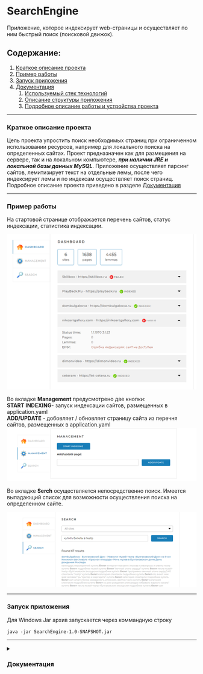 # SearchEngine
Приложение, которое индексирует web-страницы и осуществляет по ним быстрый поиск (поисковой движок). 
## Содержание:
 1. [Краткое описание проекта](#Description)
 2. [Пример работы](#Example)
 3. [Запуск приложения](#Setup)
 4. [Документация](#Documentation)
    1. [Используемый стек технологий](#Steck)
    2. [Описание структуры приложения](#Application-structure)
    3. [Подробное описание работы и устройства проекта](#Description-Package)
***
<a name="Description"></a>
### Краткое описание проекта 
Цель проекта упростить поиск необходимых страниц при ограниченном использовании ресурсов, например для локального поиска на определенных сайтах. 
Проект предназначен как для размещения на сервере, так и на локальном компьютере, ***при наличии JRE и локальной базы данных MySQL***.
Приложение осуществляет парсинг сайтов, лемитизирует текст на отдельные лемы, после чего индексирует лемы и по индексам осуществляет поиск страниц. 
Подробное описание проекта приведено в разделе [Документация](#Documentation)
***
<a name="Example"></a>
### Пример работы 
На стартовой странице отображается перечень сайтов, статус индексации, статистика индексации.

![start screen.png](/AssetsForReadMe/start%20screen.png)

Во вкладке **Management** предусмотрено две кнопки:<br>
**START INDEXING**- запуск индексации сайтов, размещенных в application.yaml<br>
**ADD/UPDATE** - добовляет / обновляет страницу сайта из перечня сайтов, размещенных в application.yaml
![Management](/AssetsForReadMe/Management.png)

Во вкладке **Serch** осуществляется непосредственно поиск. Имеется выпадающий список для возможности осуществления поиска на определенном сайте. 

![Serch](AssetsForReadMe/Search.png)
***
<a name="Setup"></a>
### Запуск приложения 
Для Windows Jar архив запускается через коммандную строку 
```
java -jar SearchEngine-1.0-SNAPSHOT.jar
```

***
<a name="Documentation"></a>
<details>
<summary>
 
### Документация
<a name="Steck"></a>
</summary>

<details>
<summary>
 
#### Используемый стек технологий
</summary>
- Java 17<br>
- Spring Boot (v2.7.1)<br>
- Spring MVC<br>
- Spring Data<br>
- Lombok<br>
- MySql<br>
- Jsoup<br>
- Maven<br>
</details>
<details>
<summary>
 
#### Описание структуры приложения
</summary>
Ниже приведена схема проекта MVC, весть frontend размещени в resources. 

````
+- searchEngine
  +- src
  |      +- main
  |      |     +- java
  |      |       +- searchengine
  |      |         +- config
  |      |         |   +- MvcConfig.java
  |      |         |   +- Site.java
  |      |         |   +- SitesList.java
  |      |         +- controllers
  |      |         |   +- ApiController.java
  |      |         |   +- DefaultController.java
  |      |         +- dto
  |      |         |   +- searchModel
  |      |         |   |   +- DtoSearchPageInfo.java
  |      |         |   |   +- ResultSearch.java
  |      |         |   +- statistics
  |      |         |   |   +- DetailedStatisticsItem.java
  |      |         |   |   +- StatisticsData.java
  |      |         |   |   +- StatisticsResponse.java
  |      |         |   |   +- TotalStatistics.java
  |      |         |   +- StatusRequest.java
  |      |         +- model
  |      |         |   +- Index.java
  |      |         |   +- IndexingStatus.java
  |      |         |   +- Lemma.java
  |      |         |   +- Page.java
  |      |         |   +- Site.java
  |      |         +- repository
  |      |         |   +- IndexRepository.java
  |      |         |   +- LemmaRepository.java
  |      |         |   +- PageRepository.java
  |      |         |   +- SiteRepository.java
  |      |         +- services
  |      |         |   +- IndexingService.java
  |      |         |   +- IndexingServiceImpl.java
  |      |         |   +- StatisticsService.java
  |      |         |   +- StatisticsServiceImpl.java
  |      |         +- utility
  |      |         |   +- ApiExceptionHandler.java
  |      |         |   +- FindMatchesSnippets.java
  |      |         |   +- LemmaСonverter.java
  |      |         |   +- RequestResponseLoggerInterceptor.java
  |      |         |   +- SiteIndexing.java
  |      |         +- Application.java
  |      |         +- CommandLineRunnerImpl.java
  |      +- resources
  |          +- static/assets
  |          |   +- css
  |          |   +- fonts/Montserrat
  |          |   +- img/icons
  |          |   +- js
  |          |   +- plg
  |          +- templates
  |          |   +- index.html
  |          +- application.yaml
  |          +- logback-spring.xml
  +- AssetsForReadMe
  +- README.md
  +- pom.xml
````
</details>


<details>
<summary>
 
#### Подробное описание работы и устройства проекта 
</summary>

В проекте содержаться пакеты config, controllers, dto, model, repository, services, utility и папка resources.<br>
Подробнее о каждом. 

##### Пакет config
Cодержит три класса MvcConfig, Site, SitesList.<br>
Класс MvcConfig является конфигурационным классом Spring Boot и содержит единственный переопределенный метод addInterceptors, который добавляет перехватчик RequestResponseLoggerInterceptor для сканирования классов в пакете controllers и записи в журнал поступающих запросов и результатов ответов (не содержание ответа).<br>
Класс Site предназначен для создания POJO объектов на основании данных, размещенных в разделе indexing-settings файла application.yaml.<br>
Класс SitesList создает список объектов Site.<br>


##### Пакет controllers
Cодержит два класса ApiController, DefaultController<br>
Класс ApiController является @RestController, возвращает данные в формате JSON. Содержит методы обрабатывающие get запросы на получение статистики (метод statistics), запуска индексации (метод startIndexing), остановки индексации (метод stopIndexing), поиска (метод search), а также post запрос на добавление/обновление страницы (метод indexPage)<dr>
Класс DefaultController является @Controller, возвращает HTML страницу index (стартовая страница).<br>

##### Пакет dto
Содержит dto (Data Transfer Objects) модели searchModel, statistics, StatusRequest. Модель DTO является шаблоном проектирования и предназначена для десереализации данных из базы данных в объект, передаваемый в @Controller для последующей передачи пользователю.<br>

##### Пакет model
Содержит POJO классы (за исключением ENUM класса IndexingStatus), аннотированные @Entity, тем самым обозначающие JPA (Java Persistence API) о создании и сохранении объектов в базе данных. Приведенные в проекте POJO классы имеют двунаправленные связи @OneToMany и @ManyToOne, связь @ManyToMany реализована через класс Index. Для более быстрого поиска классы Page и Lemma имеют индексацию по полям path и lemma, соответственно. 

##### Пакет repository
Содержит интерфейсы для взаимодействия с базой данных (формирования запросов к базе данных). Интерфейсы наследованы от JpaRepository, что позволяет использовать запросы из "коробки". Так же интерфейсы содержат кастомные JPQL (Java Persistence query language) запросы, помеченные аннотацией @Query. Отдельные запросы, вносящие изменения в базу данных, помечены аннотацией @Transactional для обеспечения атомарности выполнения запроса и аннотацией @Modifying(clearAutomatically = true), указывающей на модифицированный запрос с автоматической очисткой базового контекста сохранения после записи в базу данных.   

##### Пакет services
Содержит два интерфейса IndexingService и StatisticsService, а также два класса их реализации IndexingServiceImpl и StatisticsServiceImpl. Классы, имплементирующие соответствующий интерфейс, содержат основную бизнес-логику.<br> 
Класс IndexingServiceImpl имплементирован от интерфейса IndexingService. Данный класс реализует логику старта, остановки, обновления/добавления страницы или сайта индексации, также в данном классе реализована логика поиска и формирования итогового DTO объекта, возвращаемого в класс @RestController.

##### Пакет utility
Содержит пять классов ApiExceptionHandler,FindMatchesSnippets, LemmaСonverter, RequestResponseLoggerInterceptor, SiteIndexing.<br> 
Класс ApiExceptionHandler отлавливает Exceptions. Отдельно выделены Exceptions, содержащие HTTP статусы 404, 400, 405. Также данный класс обрабатывает все остальные исключения, возвращая HTTP статус 500. Подробное описание исключения, его StackTrace записывается в файл log.txt и выводится в консоль.<br> 
Класс FindMatchesSnippets имплементирован интерфейсом Callable для возможности создания сниппетов в многопоточной среде. Единственный метод call возвращает сниппеты для DTO объектов.<br> 
Класс LemmaСonverter имеет единственный мотод convertTextToLemmas, предназначенный для конвертации текста в леммы. Метод convertTextToLemmas возвращает список лемм, найденных в передаваемом методу тексте.<br> 
Класс RequestResponseLoggerInterceptor является классом перехватчиком на уровне @RestController. Данный класс имплементирован от интерфейса HandlerInterceptor и содержит переопределенные методы реализации preHandle(перехват на уровне поступления запроса), postHandle(перехват на уровне сформированного ответа Resonse), afterCompletion (перехват на уровне после отдачи ответа). Основная реализация методов заключается в логировании поступающих запросов, времени их отработки и возвращаемых ответов. <br> 
Класс SiteIndexing унаследован от RecursiveTask. Является реализаций ForkJoinPool. Данный класс представляет основную логику парсинга сайтов/страниц и запись получаемой информации в базу данных MySql. <br>

##### Директория resources
Папка resources содержит реализацию frontend (static/assets  и templates), а также файлы application.yaml и logback-spring.xml. <br> 
Файл application.yaml содержит:
- порт подключения;
- основные настройки подключения к базе данных MySql;
- настройки HTTP клиента;
- настройки выброса исключение, если страница не найдена (HTTP статус 404);
- настройки отключения показа статического контента(необходимо для реализации выброса исключения при HTTP статусе 404);
- настройки Jpa(указан диалект MySQLDialect, поведение Hibernate по умолчанию update (обновление базы данных), отображение запросов в консоли true);
- раздел indexing-settings содержит исходный перечень сайтов для индексации.<br>
Файл logback-spring.xml содержит настойки логирования. Логирование осуществляется как путем записи в файл, так и выводом в консоль. Уровень логирования выставлен на info.

##### Логирование
Логирование реализовано библиотекой Slf4j путем добавления аннотаций Lombok @Slf4j. 

##### Файл pom.xml
Является файлом для сборки Maven, содержит библиотеки зависимостей. 

</details>

</details>
